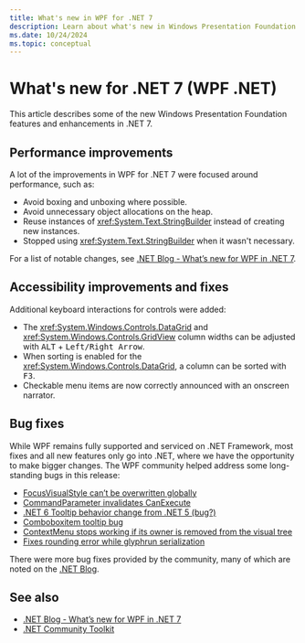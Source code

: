 ```yaml
---
title: What's new in WPF for .NET 7
description: Learn about what's new in Windows Presentation Foundation (WPF) for .NET 7. .NET 7 was released November 2022.
ms.date: 10/24/2024
ms.topic: conceptual
---
```


# What's new for .NET 7 (WPF .NET)

This article describes some of the new Windows Presentation Foundation features and enhancements in .NET 7.

## Performance improvements

A lot of the improvements in WPF for .NET 7 were focused around performance, such as:

- Avoid boxing and unboxing where possible.
- Avoid unnecessary object allocations on the heap.
- Reuse instances of <xref:System.Text.StringBuilder> instead of creating new instances.
- Stopped using <xref:System.Text.StringBuilder> when it wasn't necessary.

For a list of notable changes, see [.NET Blog - What’s new for WPF in .NET 7](https://devblogs.microsoft.com/dotnet/wpf-on-dotnet-7).

## Accessibility improvements and fixes

Additional keyboard interactions for controls were added:

- The <xref:System.Windows.Controls.DataGrid> and <xref:System.Windows.Controls.GridView> column widths can be adjusted with <kbd>ALT</kbd> + <kbd>Left/Right Arrow</kbd>.
- When sorting is enabled for the <xref:System.Windows.Controls.DataGrid>, a column can be sorted with <kbd>F3</kbd>.
- Checkable menu items are now correctly announced with an onscreen narrator.

## Bug fixes

While WPF remains fully supported and serviced on .NET Framework, most fixes and all new features only go into .NET, where we have the opportunity to make bigger changes. The WPF community helped address some long-standing bugs in this release:

- [FocusVisualStyle can’t be overwritten globally](https://github.com/dotnet/wpf/issues/1164)
- [CommandParameter invalidates CanExecute](https://github.com/dotnet/wpf/pull/4217)
- [.NET 6 Tooltip behavior change from .NET 5 (bug?)](https://github.com/dotnet/wpf/issues/5703)
- [Comboboxitem tooltip bug](https://github.com/dotnet/wpf/issues/5716)
- [ContextMenu stops working if its owner is removed from the visual tree](https://github.com/dotnet/wpf/issues/5835)
- [Fixes rounding error while glyphrun serialization](https://github.com/dotnet/wpf/issues/6295)

There were more bug fixes provided by the community, many of which are noted on the [.NET Blog](https://devblogs.microsoft.com/dotnet/wpf-on-dotnet-7).

## See also

- [.NET Blog - What’s new for WPF in .NET 7](https://devblogs.microsoft.com/dotnet/wpf-on-dotnet-7)
- [.NET Community Toolkit](/dotnet/communitytoolkit/introduction)
